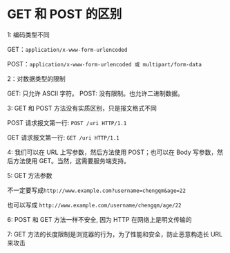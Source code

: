 # GET 和 POST 的区别

1: 编码类型不同

GET：`application/x-www-form-urlencoded`

POST：`application/x-www-form-urlencoded 或 multipart/form-data`

2：对数据类型的限制

GET: 只允许 ASCII 字符。
POST: 没有限制。也允许二进制数据。

3: GET 和 POST 方法没有实质区别，只是报文格式不同

POST 请求报文第一行: `POST /uri HTTP/1.1`

GET 请求报文第一行: `GET /uri HTTP/1.1`

4: 我们可以在 URL 上写参数，然后方法使用 POST；也可以在 Body 写参数，然后方法使用 GET。当然，这需要服务端支持。

5: GET 方法参数

不一定要写成`http://www.example.com?username=chengqm&age=22`

也可以写成
`http://www.example.com/username/chengqm/age/22`

6: POST 和 GET 方法一样不安全, 因为 HTTP 在网络上是明文传输的

7: GET 方法的长度限制是浏览器的行为，为了性能和安全，防止恶意构造长 URL 来攻击

